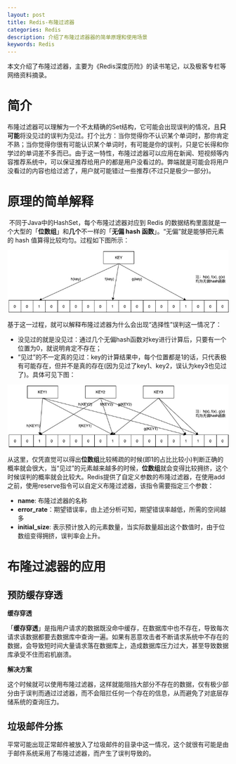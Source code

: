 ```yaml
---
layout: post
title: Redis-布隆过滤器
categories: Redis
description: 介绍了布隆过滤器器的简单原理和使用场景
keywords: Redis
---
```


本文介绍了布隆过滤器，主要为《Redis深度历险》的读书笔记，以及极客专栏等网络资料摘录。

# 简介

​	布隆过滤器可以理解为一个不太精确的Set结构，它可能会出现误判的情况，且**只可能**将没见过的误判为见过。打个比方：当你觉得你不认识某个单词时，那你肯定不熟；当你觉得你很有可能认识某个单词时，有可能是你的误判，只是它长得和你学过的单词差不多而已。由于这一特性，布隆过滤器可以应用在新闻、短视频等内容推荐系统中，可以保证推荐给用户的都是用户没看过的。弊端就是可能会将用户没看过的内容也给过滤了，用户就可能错过一些推荐(不过只是极少一部分)。



# 原理的简单解释

​	不同于Java中的HashSet，每个布隆过滤器对应到 Redis 的数据结构里面就是一个大型的「**位数组**」和**几个**不一样的「**无偏 hash 函数**」。“无偏”就是能够把元素的 hash 值算得比较均匀。过程如下图所示：

![布隆过滤器-图一](\images\posts\Redis\布隆过滤器-图一.jpg)

基于这一过程，就可以解释布隆过滤器为什么会出现“选择性”误判这一情况了：

- 没见过的就是没见过：通过几个无偏hash函数对key进行计算后，只要有一个位置为0，就说明肯定不存在；
- “见过”的不一定真的见过：key的计算结果中，每个位置都是1的话，只代表极有可能存在，但并不是真的存在(因为见过了key1、key2，误认为key3也见过了)。具体可见下图：

![布隆过滤器-图二](\images\posts\Redis\布隆过滤器-图二.jpg)

​	从这里，仅凭直觉可以得出**位数组**比较稀疏的时候(即1的占比比较小)判断正确的概率就会很大，当“见过”的元素越来越多的时候，**位数组**就会变得比较拥挤，这个时候误判的概率就会比较大。Redis提供了自定义参数的布隆过滤器，在使用add之前，使用reserve指令可以自定义布隆过滤器，该指令需要指定三个参数：

- **name**: 布隆过滤器的名称
- **error_rate**：期望错误率，由上述分析可知，期望错误率越低，所需的空间越多
- **initial_size**: 表示预计放入的元素数量，当实际数量超出这个数值时，由于位数组变得拥挤，误判率会上升。

# 布隆过滤器的应用

## 预防缓存穿透

**缓存穿透**

​	「**缓存穿透**」是指用户请求的数据既没命中缓存，在数据库中也不存在，导致每次请求该数据都要去数据库中查询一遍。如果有恶意攻击者不断请求系统中不存在的数据，会导致短时间大量请求落在数据库上，造成数据库压力过大，甚至导致数据库承受不住而宕机崩溃。

**解决方案**

​	这个时候就可以使用布隆过滤器，这样就能阻挡大部分不存在的数据，仅有极少部分由于误判而通过过滤器，而不会阻拦任何一个存在的信息，从而避免了对底层存储系统的查询压力。

## 垃圾邮件分拣

​	平常可能出现正常邮件被放入了垃圾邮件的目录中这一情况，这个就很有可能是由于邮件系统采用了布隆过滤器，而产生了误判导致的。